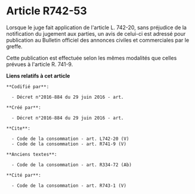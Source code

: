 # Article R742-53

Lorsque le juge fait application de l'article L. 742-20, sans préjudice de la notification du jugement aux parties, un avis
de celui-ci est adressé pour publication au Bulletin officiel des annonces civiles et commerciales par le greffe. 

Cette publication est effectuée selon les mêmes modalités que celles prévues à l'article R. 741-9.

**Liens relatifs à cet article**

	**Codifié par**:

	  - Décret n°2016-884 du 29 juin 2016 - art.

	**Créé par**:

	  - Décret n°2016-884 du 29 juin 2016 - art.

	**Cite**:

	  - Code de la consommation - art. L742-20 (V)
	  - Code de la consommation - art. R741-9 (V)

	**Anciens textes**:

	  - Code de la consommation - art. R334-72 (Ab)

	**Cité par**:

	  - Code de la consommation - art. R743-1 (V)
